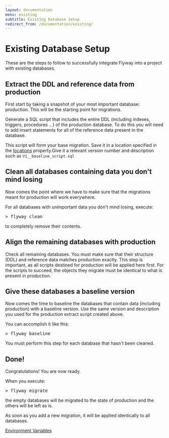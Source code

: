 ```yaml
---
layout: documentation
menu: existing
subtitle: Existing Database Setup
redirect_from: /documentation/existing/
---
```


# Existing Database Setup

These are the steps to follow to successfully integrate Flyway into a project with existing databases.

## Extract the DDL and reference data from production

First start by taking a snapshot of your most important database: production. This will be the starting point for migrations.

Generate a SQL script that includes the entire DDL (including indexes, triggers, procedures ...) of the production database. To do this you will need to add insert statements for all of the reference data present in the database.

This script will form your base migration. Save it in a location specified in the [locations](/documentation/configuration/parameters/locations) property.Give it a relevant version number and description such as `V1__baseline_script.sql`

## Clean all databases containing data you don't mind losing

Now comes the point where we have to make sure that the migrations meant for production will work everywhere.

For all databases with unimportant data you don't mind losing, execute:
<pre class="console">&gt; flyway clean</pre>
to completely remove their contents.

## Align the remaining databases with production

Check all remaining databases. You must make sure that their structure (DDL) and reference data matches production exactly. This step is important, as all scripts destined for production will be applied here first. For the scripts to succeed, the objects they migrate must be identical to what is present in production.

## Give these databases a baseline version

Now comes the time to baseline the databases that contain data (including production) with a baseline version. Use the same version and description you used for the production extract script created above.

You can accomplish it like this:
<pre class="console">&gt; flyway baseline</pre>
You must perform this step for each database that hasn't been cleaned.

## Done!

Congratulations! You are now ready.

When you execute:

<pre class="console">&gt; flyway migrate</pre>

the empty databases will be migrated to the state of production and the others will be left as is.

As soon as you add a new migration, it will be applied identically to all databases.

<p class="next-steps">
    <a class="btn btn-primary" href="/documentation/configuration/envvars">Environment Variables<i class="fa fa-arrow-right"></i></a>
</p>
